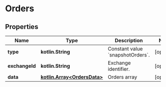 
# Orders

## Properties
Name | Type | Description | Notes
------------ | ------------- | ------------- | -------------
**type** | **kotlin.String** | Constant value &#x60;snapshotOrders&#x60;. |  [optional]
**exchangeId** | **kotlin.String** | Exchange identifier. |  [optional]
**data** | [**kotlin.Array&lt;OrdersData&gt;**](OrdersData.md) | Orders array |  [optional]



